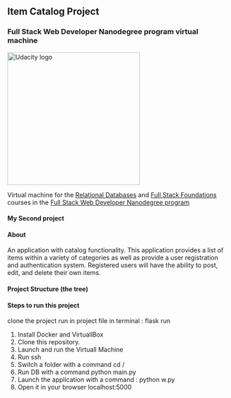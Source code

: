## Item Catalog Project

### Full Stack Web Developer Nanodegree program virtual machine

<a href="https://www.udacity.com/">
  <img src="https://s3-us-west-1.amazonaws.com/udacity-content/rebrand/svg/logo.min.svg" width="300" alt="Udacity logo">
</a>

Virtual machine for the [Relational Databases](https://www.udacity.com/course/intro-to-relational-databases--ud197) and [Full Stack Foundations](https://www.udacity.com/course/full-stack-foundations--ud088) courses in the [Full Stack Web Developer Nanodegree program](https://www.udacity.com/course/full-stack-web-developer-nanodegree--nd004)

#### My Second project

#### About

An application with catalog functionality.
This application provides a list of items within a variety of categories as well as provide a user registration and authentication system. Registered users will have the ability to post, edit, and delete their own items.

#### Project Structure (the tree)

#### Steps to run this project

clone the project
run in project file in terminal : flask run

1. Install Docker and VirtuallBox
2. Clone this repository.
3. Launch and run the Virtuall Machine
4. Run ssh
5. Switch a folder with a command cd /
6. Run DB with a command python main.py
7. Launch the application with a command : python w.py
8. Open it in your browser localhost:5000

